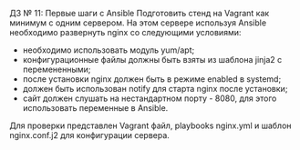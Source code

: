 ДЗ № 11: Первые шаги с Ansible
Подготовить стенд на Vagrant как минимум с одним сервером. На этом сервере используя Ansible необходимо развернуть nginx со следующими условиями:
  - необходимо использовать модуль yum/apt;
  - конфигурационные файлы должны быть взяты из шаблона jinja2 с перемененными;
  - после установки nginx должен быть в режиме enabled в systemd;
  - должен быть использован notify для старта nginx после установки;
  - сайт должен слушать на нестандартном порту - 8080, для этого использовать переменные в Ansible.

Для проверки представлен Vagrant файл, playbooks nginx.yml и шаблон nginx.conf.j2 для конфигурации сервера.
